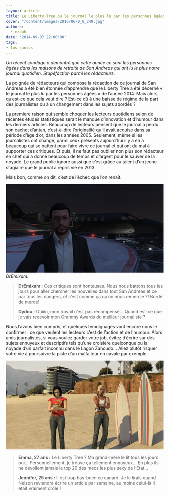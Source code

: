 ```yaml
---
layout: article
title: Le Liberty Tree ou le journal le plus lu par les personnes âgées
cover: "/content/images/2016/06/0_0_249.jpg"
authors:
  - ezoah
date: '2014-09-07 22:00:00'
tags:
- los-santos
---
```


_Un récent sondage a démontré que cette année ce sont les personnes âgées dans les maisons de retraite de San Andreas qui ont lu le plus notre journal quotidien. Stupéfaction parmi les rédacteurs._

La poignée de rédacteurs qui compose la rédaction de ce journal de San Andreas a été bien étonnée d’apprendre que le Liberty Tree a été décerné « le journal le plus lu par les personnes âgées » de l’année 2014. Mais alors, qu’est-ce que cela veut dire ? Est-ce dû à une baisse de régime de la part des journalistes ou à un changement dans les sujets abordés ?

La première raison qui semble choquer les lecteurs quotidiens selon de récentes études statistiques serait le manque d’innovation et d’humour dans les derniers articles. Beaucoup de lecteurs pensent que le journal a perdu son cachet d’antan, c’est-à-dire l’originalité qu’il avait acquise dans sa période d’âge d’or, dans les années 2005. Seulement, même si les journalistes ont changé, parmi ceux présents aujourd’hui il y a en a beaucoup qui se battent pour faire vivre ce journal et qui ont du mal à supporter ces critiques. Et puis, il ne faut pas oublier non plus son rédacteur en chef qui a donné beaucoup de temps et d’argent pour le sauver de la noyade. Le grand public ignore aussi que c’est grâce au talent d’un jeune stagiaire que le journal a repris vie en 2013.

Mais bon, comme on dit, c’est de l’échec que l’on renaît.

![DrEmixam.](/content/images/2016/06/0_0-4_0.jpg)
_DrEmixam._

> **DrEmixam :** Ces critiques sont honteuses. Nous nous battons tous les jours pour aller chercher les nouvelles dans tout San Andreas et ce par tous les dangers, et c’est comme ça qu’on nous remercie ?! Bordel de merde!
> 
> **Dydou :** Ouiiin, mon travail n’est pas récompensé… Quand est-ce que je vais recevoir mon Grammy Awards du meilleur journaliste ?

Nous l’avons bien compris, et quelques témoignages vont encore nous le confirmer : ce que veulent les lecteurs c’est de l’action et de l’humour. Alors amis journalistes, si vous voulez garder votre job, évitez d’écrire sur des sujets ennuyeux et descriptifs tels qu’une croisière quelconque ou la noyade d’un parfait inconnu dans le Lagon Zancudo… Allez plutôt risquer votre vie à poursuivre la piste d’un malfaiteur en cavale par exemple.

![](/content/images/2016/06/0_0-3_0.jpg)

> **Emma, 27 ans :** Le Liberty Tree ? Ma grand-mère le lit tous les jours oui… Personnellement, je trouve ça tellement ennuyeux… En plus ils ne dévoilent jamais le top 20 des mecs les plus sexy de l’État…
> 
> **Jennifer, 25 ans :** Il est trop has-been ce canard. Je le lirais quand Nelson reviendra écrire un article par semaine, au moins celui-là il était vraiment drôle !